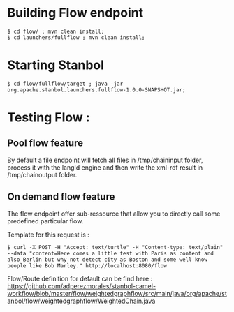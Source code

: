 <!--
  Licensed to the Apache Software Foundation (ASF) under one or more
  contributor license agreements.  See the NOTICE file distributed with
  this work for additional information regarding copyright ownership.
  The ASF licenses this file to You under the Apache License, Version 2.0
  (the "License"); you may not use this file except in compliance with
  the License.  You may obtain a copy of the License at

      http://www.apache.org/licenses/LICENSE-2.0

  Unless required by applicable law or agreed to in writing, software
  distributed under the License is distributed on an "AS IS" BASIS,
  WITHOUT WARRANTIES OR CONDITIONS OF ANY KIND, either express or implied.
  See the License for the specific language governing permissions and
  limitations under the License.
-->

# Building Flow endpoint

    $ cd flow/ ; mvn clean install;
    $ cd launchers/fullflow ; mvn clean install;

# Starting Stanbol 

    $ cd flow/fullflow/target ; java -jar org.apache.stanbol.launchers.fullflow-1.0.0-SNAPSHOT.jar;

# Testing Flow :

## Pool flow feature 

By default a file endpoint will fetch all files in /tmp/chaininput folder, process it with the langId engine and then write the xml-rdf result in /tmp/chainoutput folder.

## On demand flow feature 

The flow endpoint offer sub-ressource that allow you to directly call some predefined particular flow.

Template for this request is : 

    $ curl -X POST -H "Accept: text/turtle" -H "Content-type: text/plain" --data "content=Here comes a little test with Paris as content and also Berlin but why not detect city as Boston and some well know people like Bob Marley." http://localhost:8080/flow

Flow/Route definition for default can be find here : https://github.com/adperezmorales/stanbol-camel-workflow/blob/master/flow/weightedgraphflow/src/main/java/org/apache/stanbol/flow/weightedgraphflow/WeightedChain.java


